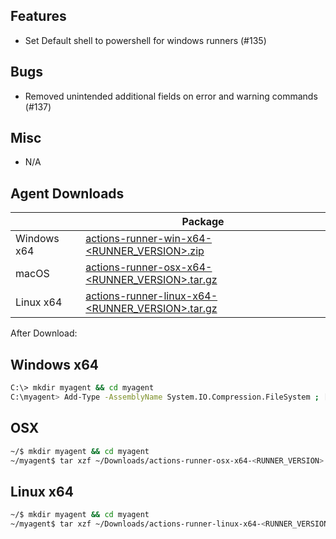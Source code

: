 ## Features
  - Set Default shell to powershell for windows runners (#135)

## Bugs
  - Removed unintended additional fields on error and warning commands (#137)

## Misc
  - N/A

## Agent Downloads  

|         | Package                                                                                                       |
| ------- | ----------------------------------------------------------------------------------------------------------- |
| Windows x64 | [actions-runner-win-x64-<RUNNER_VERSION>.zip](https://githubassets.azureedge.net/runners/<RUNNER_VERSION>/actions-runner-win-x64-<RUNNER_VERSION>.zip)      |
| macOS   | [actions-runner-osx-x64-<RUNNER_VERSION>.tar.gz](https://githubassets.azureedge.net/runners/<RUNNER_VERSION>/actions-runner-osx-x64-<RUNNER_VERSION>.tar.gz)   |
| Linux x64  | [actions-runner-linux-x64-<RUNNER_VERSION>.tar.gz](https://githubassets.azureedge.net/runners/<RUNNER_VERSION>/actions-runner-linux-x64-<RUNNER_VERSION>.tar.gz) |

After Download:  

## Windows x64

``` bash
C:\> mkdir myagent && cd myagent
C:\myagent> Add-Type -AssemblyName System.IO.Compression.FileSystem ; [System.IO.Compression.ZipFile]::ExtractToDirectory("$HOME\Downloads\actions-runner-win-x64-<RUNNER_VERSION>.zip", "$PWD")
```

## OSX

``` bash
~/$ mkdir myagent && cd myagent
~/myagent$ tar xzf ~/Downloads/actions-runner-osx-x64-<RUNNER_VERSION>.tar.gz
```

## Linux x64

``` bash
~/$ mkdir myagent && cd myagent
~/myagent$ tar xzf ~/Downloads/actions-runner-linux-x64-<RUNNER_VERSION>.tar.gz
```
